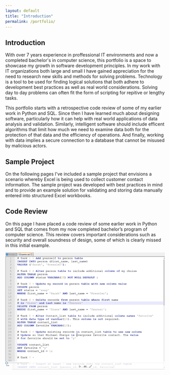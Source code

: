 ```yaml
---
layout: default
title: "Introduction"
permalink: /portfolio/
---
```


## Introduction  

With over 7 years experience in proffessional IT environments and now a completed bachelor's in computer science, this portfolio is a space to showcase my growth in software development principles. In my work with IT organizations both large and small I have gained appreciation for the need to research new skills and methods for solving problems. Technology is a tool to be used for finding logical solutions that both adhere to development best practices as well as real world considerations. Solving day to day problems can often fit the form of scripting for repitive or lengthy tasks. 

This portfolio starts with a retrospective code review of some of my earlier work in Python and SQL. Since then I have learned much about designing software, particularly how it can help with real world applications of data analysis and validation. Similarly, intelligent software should include efficent algorithms that limit how much we need to examine data both for the protection of that data and the efficiency of operations. And finally, working with data implies a secure connection to a database that cannot be misused by malicious actors. 

## Sample Project

On the following pages I've included a sample project that envisions a scenario whereby Excel is being used to collect customer contact information. The sample project was developed with best practices in mind and to provide an example solution for validating and storing data manually entered into structured Excel workbooks.

## Code Review

On this page I have placed a code review of some earlier work in Python and SQL that comes from my now completed bachelor’s program of computer science. This review covers important considerations such as security and overall soundness of design, some of which is clearly missed in this initial example.  

[![Image](/assets/codeReview.png)](https://drive.google.com/file/d/1TOHhEwz8-G-FAkldC9sZEASqkqkWopwd/view?usp=sharing)
